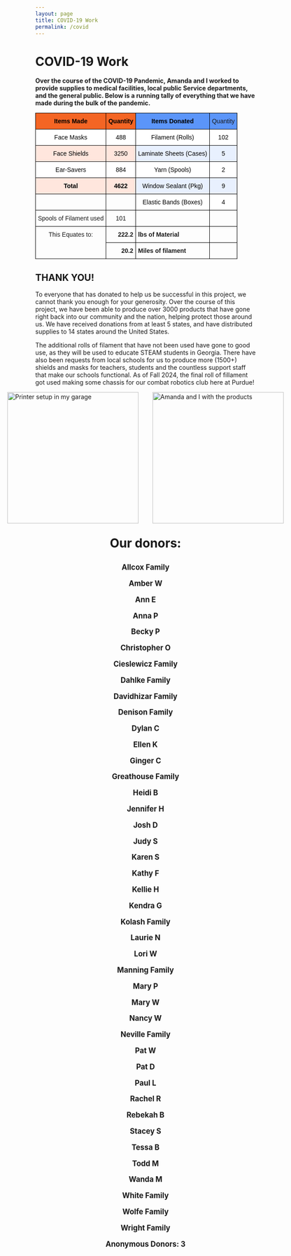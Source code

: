 ```yaml
---
layout: page
title: COVID-19 Work
permalink: /covid
---
```

# COVID-19 Work

**Over the course of the COVID-19 Pandemic, Amanda and I worked to provide supplies to medical facilities, local public Service departments, and the general public.  Below is a running tally of everything that we have made during the bulk of the pandemic.**

<style type="text/css">
.tg  {border-collapse:collapse;border-spacing:0;margin:0px auto;}
.tg td{border-color:black;border-style:solid;border-width:1px;font-family:Arial, sans-serif;font-size:14px;
  overflow:hidden;padding:10px 5px;word-break:normal;}
.tg th{border-color:black;border-style:solid;border-width:1px;font-family:Arial, sans-serif;font-size:14px;
  font-weight:normal;overflow:hidden;padding:10px 5px;word-break:normal;}
.tg .tg-baqh{text-align:center;vertical-align:top}
.tg .tg-51vg{border-color:#000000;color:#000000;text-align:left;vertical-align:bottom}
.tg .tg-dxf9{background-color:#FFE6DD;border-color:#000000;color:#000000;font-weight:bold;text-align:center;vertical-align:bottom}
.tg .tg-xw4q{background-color:#5B95F9;border-color:#000000;color:#000000;font-weight:bold;text-align:center;vertical-align:bottom}
.tg .tg-2efa{background-color:#FFE6DD;border-color:#000000;color:#000000;text-align:center;vertical-align:bottom}
.tg .tg-dmi1{background-color:#F46524;border-color:#000000;color:#000000;font-weight:bold;text-align:center;vertical-align:bottom}
.tg .tg-e2w1{background-color:#5B95F9;border-color:#000000;text-align:center;vertical-align:bottom}
.tg .tg-ij5z{background-color:#FFF;border-color:#000000;color:#000000;text-align:center;vertical-align:bottom}
.tg .tg-k551{background-color:#E8F0FE;border-color:#000000;color:#000000;text-align:center;vertical-align:bottom}
.tg .tg-8d8j{text-align:center;vertical-align:bottom}
.tg .tg-nrix{text-align:center;vertical-align:middle}
.tg .tg-7zrl{text-align:left;vertical-align:bottom}
.tg .tg-kex3{font-weight:bold;text-align:right;vertical-align:bottom}
.tg .tg-j6zm{font-weight:bold;text-align:left;vertical-align:bottom}
</style>
<table class="tg"><thead>
  <tr>
    <th class="tg-dmi1"><span style="background-color:#F46524">Items Made</span></th>
    <th class="tg-dmi1"><span style="background-color:#F46524">Quantity</span></th>
    <th class="tg-xw4q"><span style="background-color:#5B95F9">Items Donated</span></th>
    <th class="tg-e2w1"><span style="background-color:#5B95F9">Quantity</span></th>
  </tr></thead>
<tbody>
  <tr>
    <td class="tg-ij5z"><span style="background-color:#FFF">Face Masks</span></td>
    <td class="tg-ij5z"><span style="background-color:#FFF">488</span></td>
    <td class="tg-ij5z"><span style="background-color:#FFF">Filament (Rolls)</span></td>
    <td class="tg-ij5z"><span style="background-color:#FFF">102</span></td>
  </tr>
  <tr>
    <td class="tg-2efa"><span style="background-color:#FFE6DD">Face Shields</span></td>
    <td class="tg-2efa"><span style="background-color:#FFE6DD">3250</span></td>
    <td class="tg-k551"><span style="background-color:#E8F0FE">Laminate Sheets (Cases)</span></td>
    <td class="tg-k551"><span style="background-color:#E8F0FE">5</span></td>
  </tr>
  <tr>
    <td class="tg-ij5z"><span style="background-color:#FFF">Ear-Savers</span></td>
    <td class="tg-ij5z"><span style="background-color:#FFF">884</span></td>
    <td class="tg-ij5z"><span style="background-color:#FFF">Yarn (Spools)</span></td>
    <td class="tg-ij5z"><span style="background-color:#FFF">2</span></td>
  </tr>
  <tr>
    <td class="tg-dxf9"><span style="font-weight:bold;background-color:#FFE6DD">Total</span></td>
    <td class="tg-dxf9"><span style="font-weight:bold;background-color:#FFE6DD">4622</span></td>
    <td class="tg-k551"><span style="background-color:#E8F0FE">Window Sealant (Pkg)</span></td>
    <td class="tg-k551"><span style="background-color:#E8F0FE">9</span></td>
  </tr>
  <tr>
    <td class="tg-51vg"></td>
    <td class="tg-51vg"></td>
    <td class="tg-ij5z"><span style="background-color:#FFF">Elastic Bands (Boxes)</span></td>
    <td class="tg-ij5z"><span style="background-color:#FFF">4</span></td>
  </tr>
  <tr>
    <td class="tg-8d8j">Spools of Filament used</td>
    <td class="tg-nrix">101</td>
    <td class="tg-7zrl"></td>
    <td class="tg-7zrl"></td>
  </tr>
  <tr>
    <td class="tg-baqh" rowspan="2">This Equates to:</td>
    <td class="tg-kex3"><span style="font-weight:bold">222.2</span></td>
    <td class="tg-j6zm"><span style="font-weight:bold">lbs of Material</span></td>
    <td class="tg-7zrl"></td>
  </tr>
  <tr>
    <td class="tg-kex3"><span style="font-weight:bold">20.2</span></td>
    <td class="tg-j6zm"><span style="font-weight:bold">Miles of filament</span></td>
    <td class="tg-7zrl"></td>
  </tr>
</tbody></table>



## THANK YOU!
To everyone that has donated to help us be successful in this project, we cannot thank you enough for your generosity.  Over the course of this project, we have been able to produce over 3000 products that have gone right back into our community and the nation, helping protect those around us. We have received donations from at least 5 states, and have distributed supplies to 14 states around the United States. 

The additional rolls of filament that have not been used have gone to good use, as they will be used to educate STEAM students in Georgia.  There have also been requests from local schools for us to produce more (1500+) shields and masks for teachers, students and the countless support staff that make our schools functional.  As of Fall 2024, the final roll of fillament got used making some chassis for our combat robotics club here at Purdue!

<div style="display: flex; justify-content: center; align-items: center; gap: 2rem;">
  <img src="../_static/assets/images/covprint.jpg" alt="Printer setup in my garage" style="width: 300px;" />
  <img src="../_static/assets/images/covus.jpg" alt="Amanda and I with the products" style="width: 300px;" />
</div>


<p style="text-align: center; font-weight: bold; font-size: 2em;">
  Our donors:



</p>

<span style="text-align: center; font-weight: bold;font-size: 1.2em;">

Allcox Family

Amber W

Ann E

Anna P

Becky P

Christopher O

Cieslewicz Family

Dahlke Family

Davidhizar Family

Denison Family

Dylan C

Ellen K

Ginger C

Greathouse Family

Heidi B

Jennifer H

Josh D

Judy S

Karen S

Kathy F

Kellie H

Kendra G

Kolash Family

Laurie N

Lori W

Manning Family

Mary P

Mary W

Nancy W

Neville Family

Pat W

Pat D

Paul L

Rachel R

Rebekah B

Stacey S

Tessa B

Todd M

Wanda M

White Family

Wolfe Family

Wright Family

Anonymous Donors: 3

</span>